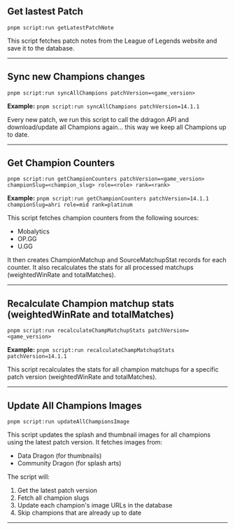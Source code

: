 ## Get lastest Patch

```
pnpm script:run getLatestPatchNote
```

This script fetches patch notes from the League of Legends website and save it to the database.

---

## Sync new Champions changes

```
pnpm script:run syncAllChampions patchVersion=<game_version>
```

**Example:** `pnpm script:run syncAllChampions patchVersion=14.1.1`

Every new patch, we run this script to call the ddragon API and download/update all Champions again... this way we keep all Champions up to date.

---

## Get Champion Counters

```
pnpm script:run getChampionCounters patchVersion=<game_version> championSlug=<champion_slug> role=<role> rank=<rank>
```

**Example:** `pnpm script:run getChampionCounters patchVersion=14.1.1 championSlug=ahri role=mid rank=platinum`

This script fetches champion counters from the following sources:

- Mobalytics
- OP.GG
- U.GG

It then creates ChampionMatchup and SourceMatchupStat records for each counter.
It also recalculates the stats for all processed matchups (weightedWinRate and totalMatches).

---

## Recalculate Champion matchup stats (weightedWinRate and totalMatches)

```
pnpm script:run recalculateChampMatchupStats patchVersion=<game_version>
```

**Example:** `pnpm script:run recalculateChampMatchupStats patchVersion=14.1.1`

This script recalculates the stats for all champion matchups
for a specific patch version (weightedWinRate and totalMatches).

---

## Update All Champions Images

```
pnpm script:run updateAllChampionsImage
```

This script updates the splash and thumbnail images for all champions using the latest patch version. It fetches images from:

- Data Dragon (for thumbnails)
- Community Dragon (for splash arts)

The script will:

1. Get the latest patch version
2. Fetch all champion slugs
3. Update each champion's image URLs in the database
4. Skip champions that are already up to date

---
